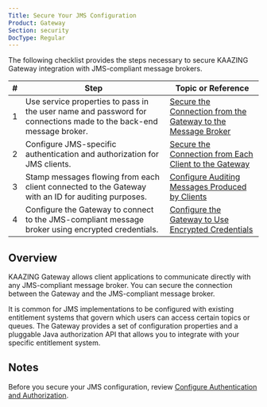 ```yaml
---
Title: Secure Your JMS Configuration
Product: Gateway
Section: security
DocType: Regular
---
```


The following checklist provides the steps necessary to secure KAAZING Gateway integration with JMS-compliant message brokers.

| \#  | Step                                                                                                              | Topic or Reference                                                                          |
|-----|-------------------------------------------------------------------------------------------------------------------|---------------------------------------------------------------------------------------------|
| 1   | Use service properties to pass in the user name and password for connections made to the back-end message broker. | [Secure the Connection from the Gateway to the Message Broker](p_broker_jms_secure.md) |
| 2   | Configure JMS-specific authentication and authorization for JMS clients.                                          | [Secure the Connection from Each Client to the Gateway](p_client_jms_secure.md)        |
| 3   | Stamp messages flowing from each client connected to the Gateway with an ID for auditing purposes.                | [Configure Auditing Messages Produced by Clients](p_auditing_jms_secure.md)               |
| 4   | Configure the Gateway to connect to the JMS-compliant message broker using encrypted credentials.                 | [Configure the Gateway to Use Encrypted Credentials](p_encrypted_jms_secure.md)        |

<a name="overview"></a>Overview
-------------------------------

KAAZING Gateway allows client applications to communicate directly with any JMS-compliant message broker. You can secure the connection between the Gateway and the JMS-compliant message broker.

It is common for JMS implementations to be configured with existing entitlement systems that govern which users can access certain topics or queues. The Gateway provides a set of configuration properties and a pluggable Java authorization API that allows you to integrate with your specific entitlement system.

Notes
-----

Before you secure your JMS configuration, review [Configure Authentication and Authorization](https://github.com/kaazing/gateway/blob/develop/doc/security/o_auth_configure.md).
